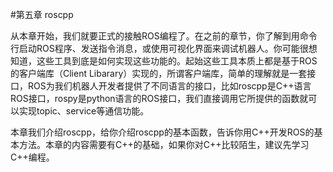 #第五章 roscpp

从本章开始，我们就要正式的接触ROS编程了。在之前的章节，你了解到用命令行启动ROS程序、发送指令消息，或使用可视化界面来调试机器人。你可能很想知道，这些工具到底是如何实现这些功能的。起始这些工具本质上都是基于ROS的客户端库（Client Libarary）实现的，所谓客户端库，简单的理解就是一套接口，ROS为我们机器人开发者提供了不同语言的接口，比如roscpp是C++语言ROS接口，rospy是python语言的ROS接口，我们直接调用它所提供的函数就可以实现topic、service等通信功能。

本章我们介绍roscpp，给你介绍roscpp的基本函数，告诉你用C++开发ROS的基本方法。本章的内容需要有C++的基础，如果你对C++比较陌生，建议先学习C++编程。
